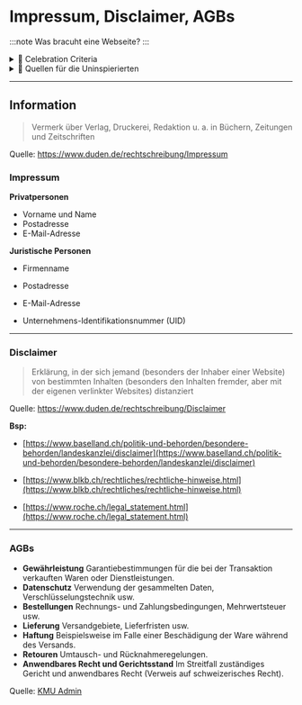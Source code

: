 # Impressum, Disclaimer, AGBs
:::note
Was bracuht eine Webseite?
:::

<details>
  <summary> 🎉 Celebration Criteria</summary>

**Zeigt Konsequenzen von Fehlern im Datenschutz und bei der Datensicherheit auf.**
Kennt wesentliche juristische Voraussetzungen und Eigenheiten von Websites (z.B. Impressum, Disclaimer, AGBs).

</details>

<details>
  <summary> 🤫 Quellen für die Uninspierierten</summary>

- [**Hostpoint:** Impressumspflicht ab Frühling in der Schweiz](https://www.hostpoint.ch/blog/impressumspflicht-ab-fruehling-auch-in-der-schweiz/#:~:text=In%20der%20Schweiz%20besteht%20bislang,Gesch%C3%A4ftsverkehr%C2%BB%20in%20der%20Schweiz%20eingef%C3%BChrt.)

- [**cyon:** Websites: Wer benötigt ein Impressum und was muss darin stehen?](https://www.cyon.ch/blog/Impressum-Websites)

- [**beobachter.ch:** EIGENE WEBSITE ERSTELLEN: Das müssen Sie rechtlich beachten](https://www.beobachter.ch/digital/multimedia/eigene-website-erstellen-das-mussen-sie-rechtlich-beachten)

- [**weka:** Impressumspflicht Schweiz: So erstellen Sie rechtssichere Websites](https://www.weka.ch/themen/marketing-verkauf/online-marketing/e-commerce/article/impressumspflicht-schweiz-so-erstellen-sie-rechtssichere-websites/)

- [**020webdesign.ch:** Checkliste zur rechtlich sicheren Website in der Schweiz](https://8020webdesign.ch/checkliste-rechtlich-sichere-website-schweiz/)


</details>

___

## Information
>Vermerk über Verlag, Druckerei, Redaktion u. a. in Büchern, Zeitungen und Zeitschriften

Quelle: https://www.duden.de/rechtschreibung/Impressum

### Impressum

**Privatpersonen**
- Vorname und Name
- Postadresse
- E-Mail-Adresse

**Juristische Personen**
- Firmenname
- Postadresse
- E-Mail-Adresse

- Unternehmens-Identifikationsnummer (UID)

___

### Disclaimer

>Erklärung, in der sich jemand (besonders der Inhaber einer Website) von bestimmten Inhalten (besonders den Inhalten fremder, aber mit der eigenen verlinkter Websites) distanziert

Quelle: https://www.duden.de/rechtschreibung/Disclaimer

**Bsp:**
- [https://www.baselland.ch/politik-und-behorden/besondere-behorden/landeskanzlei/disclaimer](https://www.baselland.ch/politik-und-behorden/besondere-behorden/landeskanzlei/disclaimer)

- [https://www.blkb.ch/rechtliches/rechtliche-hinweise.html](https://www.blkb.ch/rechtliches/rechtliche-hinweise.html)

- [https://www.roche.ch/legal_statement.html](https://www.roche.ch/legal_statement.html)

___
### AGBs
- **Gewährleistung** Garantiebestimmungen für die bei der Transaktion verkauften Waren oder Dienstleistungen.
- **Datenschutz** Verwendung der gesammelten Daten, Verschlüsselungstechnik usw.
- **Bestellungen** Rechnungs- und Zahlungsbedingungen, Mehrwertsteuer usw.
- **Lieferung** Versandgebiete, Lieferfristen usw.
- **Haftung** Beispielsweise im Falle einer Beschädigung der Ware während des Versands.
- **Retouren** Umtausch- und Rücknahmeregelungen.
- **Anwendbares Recht und Gerichtsstand** Im Streitfall zuständiges Gericht und anwendbares Recht (Verweis auf schweizerisches Recht).

Quelle: [KMU Admin](https://www.kmu.admin.ch/kmu/de/home/praktisches-wissen/kmu-betreiben/e-commerce/erstellung-e-commerce-site/allgemeine-geschaeftsbedingungen.html)
